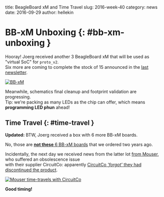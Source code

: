 title:    BeagleBoard xM and Time Travel
slug:     2016-week-40
category: news
date:     2016-09-29
author:   hellekin

# BB-xM Unboxing {: #bb-xm-unboxing }

Hooray!  Joerg received another 3 BeagleBoard xM that will be used as
"virtual SoC" for `proto_v2`.  
Six more are coming to complete the stock of 15 announced in the [last
newsletter](https://neo900.org/news/neo900-update-2016-09-22).

[![BB-xM](/static/misc/20160923_BB-xM.jpg)](http://maemo.cloud-7.de/share-service/20160923_009.jpg)

Meanwhile, schematics final cleanup and footprint validation are
progressing.  
Tip: we're packing as many LEDs as the chip can offer, which means
**programming LED phun** ahead!

## Time Travel {: #time-travel }

**Updated:** BTW, Joerg received a box with 6 more BB-xM boards.

No, those are [**not these** 6 BB-xM boards][B] that we ordered two
years ago.

Incidentally, the next day we received news from the latter lot [from
Mouser][M], who suffered an obsolescence issue  
with their supplier CircuitCo: apparently [CircuitCo _'forgot'_ they
had discontinued the product][C].

[![Mouser time-travels with CircuitCo](/static/misc/20160930_BB-xM.jpg)](http://wstaw.org/m/2016/09/30/plasma-desktopox2309.png)

**Good timing!**

[B]: https://talk.maemo.org/showthread.php?p=1472333&amp;highlight=beagleboard-xm#post1472333
[M]: http://www.mouser.de/ProductDetail/BeagleBoard-by-CircuitCo/BeagleBoard-xM/?qs=yQBzGl4AVf5sFnRYEBrUwg%3d%3d
[C]: http://circuitco.com/index.php/products/59-beagleboard-xm
